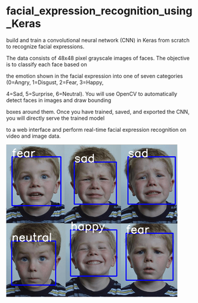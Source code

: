 # facial_expression_recognition_using_Keras

build and train a convolutional neural network (CNN) in Keras from scratch to recognize facial expressions.

The data consists of 48x48 pixel grayscale images of faces. The objective is to classify each face based on

the emotion shown in the facial expression into one of seven categories (0=Angry, 1=Disgust, 2=Fear, 3=Happy,

4=Sad, 5=Surprise, 6=Neutral). You will use OpenCV to automatically detect faces in images and draw bounding 

boxes around them. Once you have trained, saved, and exported the CNN, you will directly serve the trained model

to a web interface and perform real-time facial expression recognition on video and image data. 

![faceex_1](Images/faceex_1.png)
